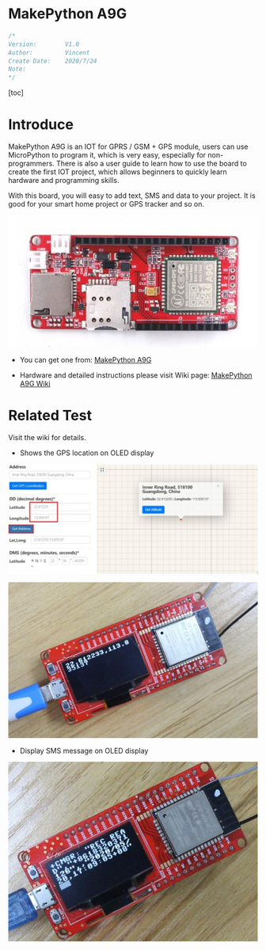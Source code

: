 # MakePython A9G

```c++
/*
Version:		V1.0
Author:			Vincent
Create Date:	2020/7/24
Note:
*/
```

[toc]

# Introduce

MakePython A9G is an IOT for GPRS / GSM + GPS module, users can use MicroPython to program it, which is very easy, especially for non-programmers. There is also a user guide to learn how to use the board to create the first IOT project, which allows beginners to quickly learn hardware and programming skills.

With this board, you will easy to add text, SMS and data to your project. It is good for your smart home project or GPS tracker and so on.

![main](md_pic/main.jpg)

- You can get one from: [MakePython A9G](https://www.makerfabs.com/makepython-a9g-gprs-gps-shield.html)

- Hardware and detailed instructions please visit Wiki page: [MakePython A9G Wiki](https://www.makerfabs.com/wiki/index.php?title=MakePython_A9G)

# Related Test

Visit the wiki for details.

- Shows the GPS location on OLED display

![2](md_pic/t1.jpg)

![2](md_pic/t2.jpg)

- Display SMS message on OLED display

![t3](md_pic/t3.jpg)